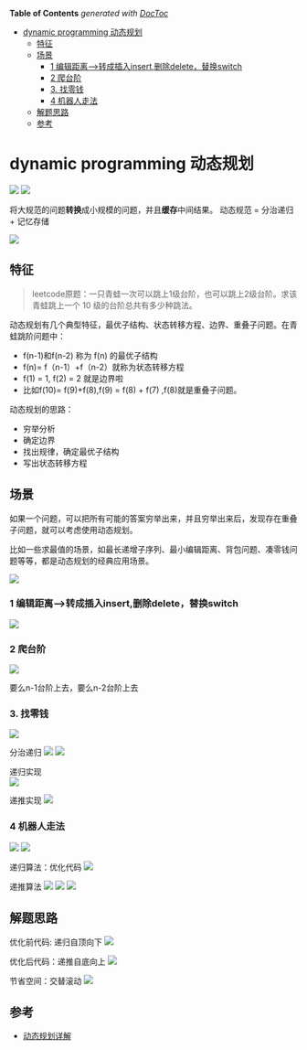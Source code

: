 <!-- START doctoc generated TOC please keep comment here to allow auto update -->
<!-- DON'T EDIT THIS SECTION, INSTEAD RE-RUN doctoc TO UPDATE -->
**Table of Contents**  *generated with [DocToc](https://github.com/thlorenz/doctoc)*

- [dynamic programming 动态规划](#dynamic-programming-%E5%8A%A8%E6%80%81%E8%A7%84%E5%88%92)
  - [特征](#%E7%89%B9%E5%BE%81)
  - [场景](#%E5%9C%BA%E6%99%AF)
    - [1 编辑距离-->转成插入insert,删除delete，替换switch](#1-%E7%BC%96%E8%BE%91%E8%B7%9D%E7%A6%BB--%E8%BD%AC%E6%88%90%E6%8F%92%E5%85%A5insert%E5%88%A0%E9%99%A4delete%E6%9B%BF%E6%8D%A2switch)
    - [2 爬台阶](#2-%E7%88%AC%E5%8F%B0%E9%98%B6)
    - [3. 找零钱](#3-%E6%89%BE%E9%9B%B6%E9%92%B1)
    - [4 机器人走法](#4-%E6%9C%BA%E5%99%A8%E4%BA%BA%E8%B5%B0%E6%B3%95)
  - [解题思路](#%E8%A7%A3%E9%A2%98%E6%80%9D%E8%B7%AF)
  - [参考](#%E5%8F%82%E8%80%83)

<!-- END doctoc generated TOC please keep comment here to allow auto update -->

# dynamic programming 动态规划
![](.dynamic_programming_images/dp_info.png)
![](.dynamic_programming_images/dp_info2.png)

将大规范的问题**转换**成小规模的问题，并且**缓存**中间结果。
动态规范 = 分治递归 + 记忆存储


![](.04_dynamic_programming_images/dynamic_programming_source.png)

## 特征

> leetcode原题：一只青蛙一次可以跳上1级台阶，也可以跳上2级台阶。求该青蛙跳上一个 10 级的台阶总共有多少种跳法。

动态规划有几个典型特征，最优子结构、状态转移方程、边界、重叠子问题。在青蛙跳阶问题中：

* f(n-1)和f(n-2) 称为 f(n) 的最优子结构
* f(n)= f（n-1）+f（n-2）就称为状态转移方程
* f(1) = 1, f(2) = 2 就是边界啦
* 比如f(10)= f(9)+f(8),f(9) = f(8) + f(7) ,f(8)就是重叠子问题。

动态规划的思路：

- 穷举分析
- 确定边界 
- 找出规律，确定最优子结构 
- 写出状态转移方程


## 场景
如果一个问题，可以把所有可能的答案穷举出来，并且穷举出来后，发现存在重叠子问题，就可以考虑使用动态规划。

比如一些求最值的场景，如最长递增子序列、最小编辑距离、背包问题、凑零钱问题等等，都是动态规划的经典应用场景。

![](.dynamic_programming_images/dp_application.png)

### 1 编辑距离-->转成插入insert,删除delete，替换switch
   ![](.dynamic_programming_images/edit_distance.png)

### 2 爬台阶
   ![](.dynamic_programming_images/climb_stair.png)

要么n-1台阶上去，要么n-2台阶上去

### 3. 找零钱

![](.dynamic_programming_images/get_change1.png)

分治递归
![](.dynamic_programming_images/get_change2.png)
![](.dynamic_programming_images/get_change3.png)

递归实现  
![](.dynamic_programming_images/get_change_code.png)

递推实现
![](.dynamic_programming_images/get_change_code2.png)


### 4 机器人走法
   ![](.dynamic_programming_images/robot_walk.png)
   ![](.dynamic_programming_images/robot_code.png)

递归算法：优化代码
![](.dynamic_programming_images/robot_code1.png)

递推算法
![](.dynamic_programming_images/robot_code2.png)
![](.dynamic_programming_images/robot_code3.png)
![](.dynamic_programming_images/robot_code4.png)



## 解题思路

优化前代码: 递归自顶向下
![](.dynamic_programming_images/dp_code1.png)

优化后代码：递推自底向上
![](.dynamic_programming_images/dp_code2.png)


节省空间：交替滚动
![](.dynamic_programming_images/dp_code3.png)



## 参考
- [动态规划详解](https://juejin.cn/post/6951922898638471181)